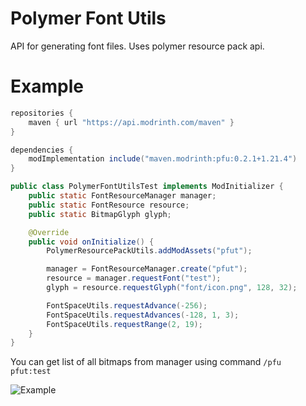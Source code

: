 # Polymer Font Utils

API for generating font files. Uses polymer resource pack api.

# Example

```groovy
repositories {
    maven { url "https://api.modrinth.com/maven" }
}

dependencies {
    modImplementation include("maven.modrinth:pfu:0.2.1+1.21.4")
}
```

```java
public class PolymerFontUtilsTest implements ModInitializer {
    public static FontResourceManager manager;
    public static FontResource resource;
    public static BitmapGlyph glyph;

    @Override
    public void onInitialize() {
        PolymerResourcePackUtils.addModAssets("pfut");

        manager = FontResourceManager.create("pfut");
        resource = manager.requestFont("test");
        glyph = resource.requestGlyph("font/icon.png", 128, 32);

        FontSpaceUtils.requestAdvance(-256);
        FontSpaceUtils.requestAdvances(-128, 1, 3);
        FontSpaceUtils.requestRange(2, 19);
    }
}
```

You can get list of all bitmaps from manager using command `/pfu pfut:test`

![Example](https://cdn.modrinth.com/data/cached_images/7b5072dcfef25fed385a3415f413730532a2ace4.png)
